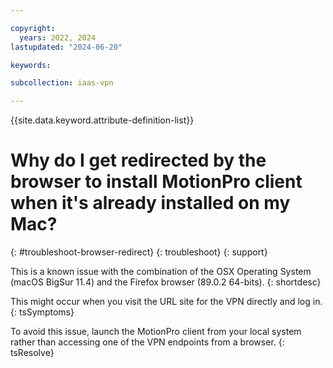 ```yaml
---

copyright:
  years: 2022, 2024
lastupdated: "2024-06-20"

keywords:

subcollection: iaas-vpn

---
```


{{site.data.keyword.attribute-definition-list}}

# Why do I get redirected by the browser to install MotionPro client when it's already installed on my Mac?
{: #troubleshoot-browser-redirect}
{: troubleshoot}
{: support}

This is a known issue with the combination of the OSX Operating System (macOS BigSur 11.4) and the Firefox browser (89.0.2 64-bits).
{: shortdesc}

This might occur when you visit the URL site for the VPN directly and log in.
{: tsSymptoms}

To avoid this issue, launch the MotionPro client from your local system rather than accessing one of the VPN endpoints from a browser.
{: tsResolve}
